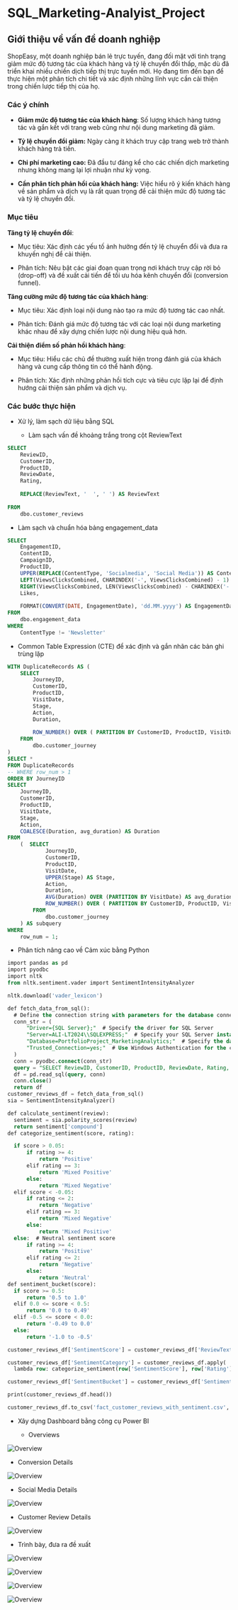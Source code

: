 # SQL_Marketing-Analyist_Project

## Giới thiệu về vấn đề doanh nghiệp

ShopEasy, một doanh nghiệp bán lẻ trực tuyến, đang đối mặt với tình trạng giảm mức độ tương tác của khách hàng và tỷ lệ chuyển đổi thấp, mặc dù đã triển khai nhiều chiến dịch tiếp thị trực tuyến mới. Họ đang tìm đến bạn để thực hiện một phân tích chi tiết và xác định những lĩnh vực cần cải thiện trong chiến lược tiếp thị của họ.

### Các ý chính 

+ **Giảm mức độ tương tác của khách hàng**: Số lượng khách hàng tương tác và gắn kết với trang web cũng như nội dung marketing đã giảm.

+ **Tỷ lệ chuyển đổi giảm:** Ngày càng ít khách truy cập trang web trở thành khách hàng trả tiền.

+ **Chi phí marketing cao:** Đã đầu tư đáng kể cho các chiến dịch marketing nhưng không mang lại lợi nhuận như kỳ vọng.

+ **Cần phân tích phản hồi của khách hàng:** Việc hiểu rõ ý kiến khách hàng về sản phẩm và dịch vụ là rất quan trọng để cải thiện mức độ tương tác và tỷ lệ chuyển đổi.

### Mục tiêu 

**Tăng tỷ lệ chuyển đổi**:

 + Mục tiêu: Xác định các yếu tố ảnh hưởng đến tỷ lệ chuyển đổi và đưa ra khuyến nghị để cải thiện.

 + Phân tích: Nêu bật các giai đoạn quan trọng nơi khách truy cập rời bỏ (drop-off) và đề xuất cải tiến để tối ưu hóa kênh chuyển đổi (conversion funnel).

**Tăng cường mức độ tương tác của khách hàng**:

 + Mục tiêu: Xác định loại nội dung nào tạo ra mức độ tương tác cao nhất.

 + Phân tích: Đánh giá mức độ tương tác với các loại nội dung marketing khác nhau để xây dựng chiến lược nội dung hiệu quả hơn.

**Cải thiện điểm số phản hồi khách hàng**:

 + Mục tiêu: Hiểu các chủ đề thường xuất hiện trong đánh giá của khách hàng và cung cấp thông tin có thể hành động.

 + Phân tích: Xác định những phản hồi tích cực và tiêu cực lặp lại để định hướng cải thiện sản phẩm và dịch vụ.

### Các bước thực hiện 

 + Xử lý, làm sạch dữ liệu bằng SQL
   
   + Làm sạch vấn đề khoảng trắng trong cột ReviewText

```sql
SELECT 
    ReviewID,   
    CustomerID, 
    ProductID,  
    ReviewDate, 
    Rating,     
   
    REPLACE(ReviewText, '  ', ' ') AS ReviewText
   
FROM 
    dbo.customer_reviews
```
   + Làm sạch và chuẩn hóa bảng engagement_data
   
```sql
SELECT 
    EngagementID,  
    ContentID,  
	CampaignID,  
    ProductID, 
    UPPER(REPLACE(ContentType, 'Socialmedia', 'Social Media')) AS ContentType,  
    LEFT(ViewsClicksCombined, CHARINDEX('-', ViewsClicksCombined) - 1) AS Views,  
    RIGHT(ViewsClicksCombined, LEN(ViewsClicksCombined) - CHARINDEX('-', ViewsClicksCombined)) AS Clicks,  
    Likes,  
    
    FORMAT(CONVERT(DATE, EngagementDate), 'dd.MM.yyyy') AS EngagementDate  
FROM 
    dbo.engagement_data  
WHERE 
    ContentType != 'Newsletter'
```
  + Common Table Expression (CTE) để xác định và gắn nhãn các bản ghi trùng lặp
```sql
WITH DuplicateRecords AS (
    SELECT 
        JourneyID,  
        CustomerID,  
        ProductID,  
        VisitDate,  
        Stage,  
        Action,  
        Duration,  
        
        ROW_NUMBER() OVER ( PARTITION BY CustomerID, ProductID, VisitDate, Stage, Action,  ORDER BY JourneyID  ) AS row_num  
    FROM 
        dbo.customer_journey  
) 
SELECT *
FROM DuplicateRecords
-- WHERE row_num > 1  
ORDER BY JourneyID   
SELECT 
    JourneyID, 
    CustomerID,  
    ProductID, 
    VisitDate, 
    Stage,  
    Action, 
    COALESCE(Duration, avg_duration) AS Duration  
FROM 
    (  SELECT 
            JourneyID,  
            CustomerID, 
            ProductID,  
            VisitDate,  
            UPPER(Stage) AS Stage,  
            Action,
            Duration,  
            AVG(Duration) OVER (PARTITION BY VisitDate) AS avg_duration,  
            ROW_NUMBER() OVER ( PARTITION BY CustomerID, ProductID, VisitDate, UPPER(Stage), Action ORDER BY JourneyID  ) AS row_num  
        FROM 
            dbo.customer_journey  
    ) AS subquery  
WHERE 
    row_num = 1;  
```
 + Phân tích nâng cao về Cảm xúc bằng Python
  ```sql
import pandas as pd
import pyodbc
import nltk
from nltk.sentiment.vader import SentimentIntensityAnalyzer

nltk.download('vader_lexicon')

def fetch_data_from_sql():
    # Define the connection string with parameters for the database connection
    conn_str = (
        "Driver={SQL Server};"  # Specify the driver for SQL Server
        "Server=ALI-LT2024\\SQLEXPRESS;"  # Specify your SQL Server instance
        "Database=PortfolioProject_MarketingAnalytics;"  # Specify the database name
        "Trusted_Connection=yes;"  # Use Windows Authentication for the connection
    )
    conn = pyodbc.connect(conn_str)
    query = "SELECT ReviewID, CustomerID, ProductID, ReviewDate, Rating, ReviewText FROM fact_customer_reviews"
    df = pd.read_sql(query, conn)
    conn.close()
    return df
customer_reviews_df = fetch_data_from_sql()
sia = SentimentIntensityAnalyzer()

def calculate_sentiment(review):
    sentiment = sia.polarity_scores(review)
    return sentiment['compound']
def categorize_sentiment(score, rating):

    if score > 0.05:  
        if rating >= 4:
            return 'Positive'  
        elif rating == 3:
            return 'Mixed Positive'  
        else:
            return 'Mixed Negative' 
    elif score < -0.05:  
        if rating <= 2:
            return 'Negative'  
        elif rating == 3:
            return 'Mixed Negative'  
        else:
            return 'Mixed Positive'  
    else:  # Neutral sentiment score
        if rating >= 4:
            return 'Positive'  
        elif rating <= 2:
            return 'Negative'  
        else:
            return 'Neutral' 
def sentiment_bucket(score):
    if score >= 0.5:
        return '0.5 to 1.0'  
    elif 0.0 <= score < 0.5:
        return '0.0 to 0.49'  
    elif -0.5 <= score < 0.0:
        return '-0.49 to 0.0'  
    else:
        return '-1.0 to -0.5'  

customer_reviews_df['SentimentScore'] = customer_reviews_df['ReviewText'].apply(calculate_sentiment)

customer_reviews_df['SentimentCategory'] = customer_reviews_df.apply(
    lambda row: categorize_sentiment(row['SentimentScore'], row['Rating']), axis=1)

customer_reviews_df['SentimentBucket'] = customer_reviews_df['SentimentScore'].apply(sentiment_bucket)

print(customer_reviews_df.head())

customer_reviews_df.to_csv('fact_customer_reviews_with_sentiment.csv', index=False)
```

 + Xây dựng Dashboard bằng công cụ Power BI

   + Overviews

![Overview](Overviews.png)

   + Conversion Details
     
![Overview](ConversionDetail.png)

   + Social Media Details
     
![Overview](SocialMediaDetail.png)

  + Customer Review Details
     
![Overview](CustomerMediaDetail.png)

 + Trình bày, đưa ra đề xuất
   
![Overview](tongquan.png)

![Overview](giamtylechuyendoi1.png)

![Overview](giamtuongtackhachhang.png)

![Overview](phantichdanhgiakhachhang.png)













